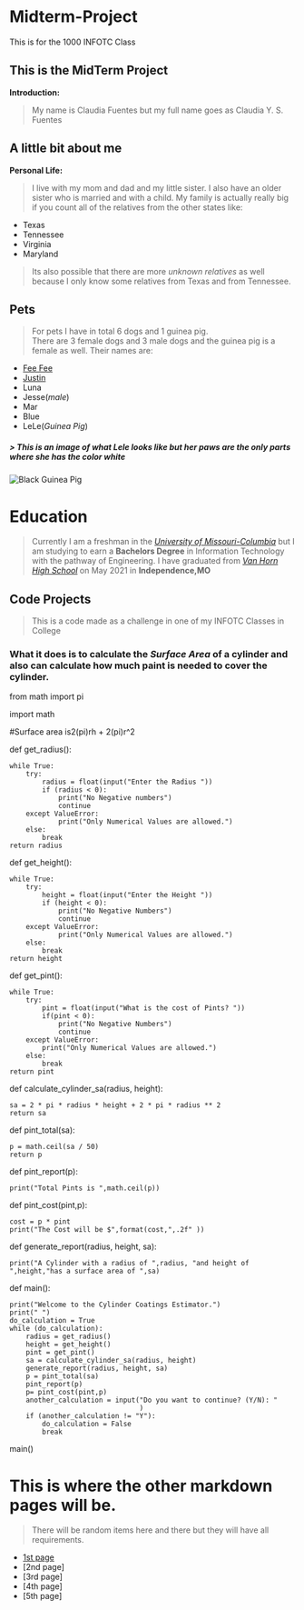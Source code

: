 # Midterm-Project
This is for the 1000 INFOTC Class

## This is the MidTerm Project
**Introduction:** 
> My name is Claudia Fuentes but my full name goes as Claudia Y. S. Fuentes

## A little bit about me

**Personal Life:** 
> I live with my mom and dad and my little sister. I also have an older sister who is married and with a child. My family is actually really big if you count all of the relatives from the other states like:
* Texas
* Tennessee
* Virginia
* Maryland
>Its also possible that there are more _unknown relatives_ as well because I only know some relatives from Texas and from Tennessee.

## **Pets**
> For pets I have in total 6 dogs and 1 guinea pig.  
> There are 3 female dogs and 3 male dogs and the guinea pig is a female as well. 
> Their names are:
* [Fee Fee](https://s3.amazonaws.com/cdn-origin-etr.akc.org/wp-content/uploads/2017/11/16105011/English-Cocker-Spaniel-Slide03.jpg)
* [Justin](https://imagesvc.meredithcorp.io/v3/mm/image?url=https%3A%2F%2Fstatic.onecms.io%2Fwp-content%2Fuploads%2Fsites%2F47%2F2021%2F03%2F09%2Fchihuahua-laying-down-wooden-floor-1675701502-2000.jpg)
* Luna
* Jesse(_male_)
* Mar
* Blue
* LeLe(_Guinea Pig_)
 ##### > This is an image of what Lele looks like but her paws are the only parts where she has the color white
![Black Guinea Pig](https://petsvills.com/wp-content/uploads/2020/08/male-black-guinea-pig-names-a.webp)
 


# Education
> Currently I am a freshman in the _[University of Missouri-Columbia](https://missouri.edu)_ but I am studying to earn a **Bachelors Degree** in Information Technology with the pathway of Engineering.
> I have graduated from _[Van Horn High School](https://sites.isdschools.org/vanhorn)_ on May 2021 in **Independence,MO**

## Code Projects
> This is a code made as a challenge in one of my INFOTC Classes in College
### What it does is to calculate the _Surface Area_ of a cylinder and also can calculate how much paint is needed to cover the cylinder.

 
 from math import pi
 
 import math
 
 #Surface area is2(pi)rh + 2(pi)r^2


def get_radius():
    
    while True:
        try:
            radius = float(input("Enter the Radius "))
            if (radius < 0):
                print("No Negative numbers")
                continue
        except ValueError:
                print("Only Numerical Values are allowed.")
        else:
            break
    return radius


def get_height():
    
    while True:
        try:
            height = float(input("Enter the Height "))
            if (height < 0):
                print("No Negative Numbers")
                continue
        except ValueError:
                print("Only Numerical Values are allowed.")
        else:
            break
    return height

def get_pint():
    
    while True:
        try:
            pint = float(input("What is the cost of Pints? "))
            if(pint < 0):
                print("No Negative Numbers")
                continue
        except ValueError:
            print("Only Numerical Values are allowed.")
        else:
            break
    return pint


def calculate_cylinder_sa(radius, height):
    
    sa = 2 * pi * radius * height + 2 * pi * radius ** 2
    return sa

def pint_total(sa):
    
    p = math.ceil(sa / 50)
    return p

def pint_report(p):
    
    print("Total Pints is ",math.ceil(p))

def pint_cost(pint,p):
    
    cost = p * pint
    print("The Cost will be $",format(cost,",.2f" ))

def generate_report(radius, height, sa):
    
    print("A Cylinder with a radius of ",radius, "and height of ",height,"has a surface area of ",sa)

def main():
    
    print("Welcome to the Cylinder Coatings Estimator.")
    print(" ")
    do_calculation = True
    while (do_calculation):
        radius = get_radius()
        height = get_height()
        pint = get_pint()
        sa = calculate_cylinder_sa(radius, height)
        generate_report(radius, height, sa)
        p = pint_total(sa)
        pint_report(p)
        p= pint_cost(pint,p)
        another_calculation = input("Do you want to continue? (Y/N): "
                                    )
        if (another_calculation != "Y"):
            do_calculation = False
            break
main()


# This is where the other markdown pages will be.
>There will be random items here and there but they will have all requirements.
* [1st page](https://github.com/ClaudiaFue/hello-world.git)
* [2nd page]
* [3rd page] 
* [4th page]
* [5th page]
